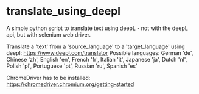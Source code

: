 # translate_using_deepl
A simple python script to translate text using deepL - not with the deepL api, but with selenium web driver.

Translate a 'text' from a 'source_language' to a 'target_language' using deepl: https://www.deepl.com/translator
Possible languages: German 'de', Chinese 'zh', English 'en', French 'fr', Italian 'it', Japanese 'ja', Dutch 'nl', Polish 'pl', Portuguese 'pt', Russian 'ru', Spanish 'es'

ChromeDriver has to be installed: https://chromedriver.chromium.org/getting-started
